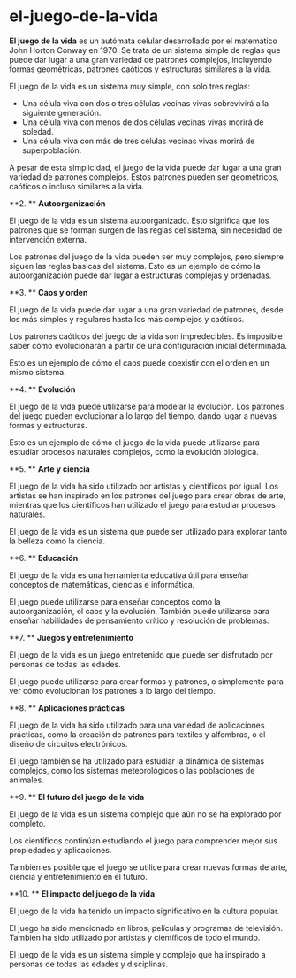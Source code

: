 # el-juego-de-la-vida
**El juego de la vida** es un autómata celular desarrollado por el matemático John Horton Conway en 1970. Se trata de un sistema simple de reglas que puede dar lugar a una gran variedad de patrones complejos, incluyendo formas geométricas, patrones caóticos y estructuras similares a la vida.


El juego de la vida es un sistema muy simple, con solo tres reglas:

* Una célula viva con dos o tres células vecinas vivas sobrevivirá a la siguiente generación.
* Una célula viva con menos de dos células vecinas vivas morirá de soledad.
* Una célula viva con más de tres células vecinas vivas morirá de superpoblación.

A pesar de esta simplicidad, el juego de la vida puede dar lugar a una gran variedad de patrones complejos. Estos patrones pueden ser geométricos, caóticos o incluso similares a la vida.

**2. ** **Autoorganización**

El juego de la vida es un sistema autoorganizado. Esto significa que los patrones que se forman surgen de las reglas del sistema, sin necesidad de intervención externa.

Los patrones del juego de la vida pueden ser muy complejos, pero siempre siguen las reglas básicas del sistema. Esto es un ejemplo de cómo la autoorganización puede dar lugar a estructuras complejas y ordenadas.

**3. ** **Caos y orden**

El juego de la vida puede dar lugar a una gran variedad de patrones, desde los más simples y regulares hasta los más complejos y caóticos.

Los patrones caóticos del juego de la vida son impredecibles. Es imposible saber cómo evolucionarán a partir de una configuración inicial determinada.

Esto es un ejemplo de cómo el caos puede coexistir con el orden en un mismo sistema.

**4. ** **Evolución**

El juego de la vida puede utilizarse para modelar la evolución. Los patrones del juego pueden evolucionar a lo largo del tiempo, dando lugar a nuevas formas y estructuras.

Esto es un ejemplo de cómo el juego de la vida puede utilizarse para estudiar procesos naturales complejos, como la evolución biológica.

**5. ** **Arte y ciencia**

El juego de la vida ha sido utilizado por artistas y científicos por igual. Los artistas se han inspirado en los patrones del juego para crear obras de arte, mientras que los científicos han utilizado el juego para estudiar procesos naturales.

El juego de la vida es un sistema que puede ser utilizado para explorar tanto la belleza como la ciencia.

**6. ** **Educación**

El juego de la vida es una herramienta educativa útil para enseñar conceptos de matemáticas, ciencias e informática.

El juego puede utilizarse para enseñar conceptos como la autoorganización, el caos y la evolución. También puede utilizarse para enseñar habilidades de pensamiento crítico y resolución de problemas.

**7. ** **Juegos y entretenimiento**

El juego de la vida es un juego entretenido que puede ser disfrutado por personas de todas las edades.

El juego puede utilizarse para crear formas y patrones, o simplemente para ver cómo evolucionan los patrones a lo largo del tiempo.

**8. ** **Aplicaciones prácticas**

El juego de la vida ha sido utilizado para una variedad de aplicaciones prácticas, como la creación de patrones para textiles y alfombras, o el diseño de circuitos electrónicos.

El juego también se ha utilizado para estudiar la dinámica de sistemas complejos, como los sistemas meteorológicos o las poblaciones de animales.

**9. ** **El futuro del juego de la vida**

El juego de la vida es un sistema complejo que aún no se ha explorado por completo.

Los científicos continúan estudiando el juego para comprender mejor sus propiedades y aplicaciones.

También es posible que el juego se utilice para crear nuevas formas de arte, ciencia y entretenimiento en el futuro.

**10. ** **El impacto del juego de la vida**

El juego de la vida ha tenido un impacto significativo en la cultura popular.

El juego ha sido mencionado en libros, películas y programas de televisión. También ha sido utilizado por artistas y científicos de todo el mundo.

El juego de la vida es un sistema simple y complejo que ha inspirado a personas de todas las edades y disciplinas.
